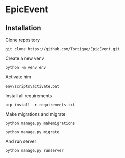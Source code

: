 # EpicEvent

## Installation 

Clone repository
```
git clone https://github.com/Tortique/EpicEvent.git
```

Create a new venv
```
python -m venv env
```

Activate him
```
env\scripts\activate.bat
```

Install all requirements
```
pip install -r requirements.txt
```

Make migrations and migrate
```
python manage.py makemigrations

python manage.py migrate
```

And run server
```
python manage.py runserver
```
